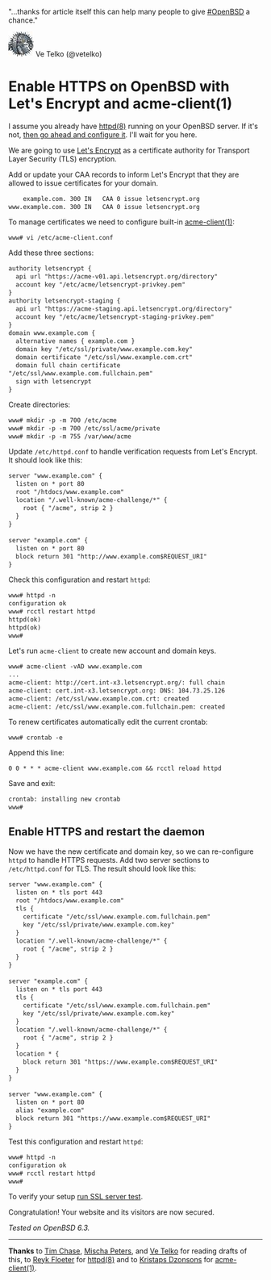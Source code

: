 "...thanks for article itself this can help many people to give <a href="https://twitter.com/hashtag/OpenBSD">#OpenBSD</a> a chance."
<div class="quote"><a href="https://mobile.twitter.com/vetelko/status/985095582174900224">
<img src="/avatars/vetelko.jpeg" class="quote__avatar" title="14 Apr 2018" alt="Ve Telko (@vetelko)"></a>
<span class="quote__name">Ve Telko (@vetelko)</span></div>


# Enable HTTPS on OpenBSD with Let's Encrypt and acme-client(1)

I assume you already have [httpd(8)](https://man.openbsd.org/httpd.8)
running on your OpenBSD server. If it's not, [then go ahead and
configure it](/openbsd/webserver.html). I'll wait for you here.

We are going to use [Let's Encrypt](https://letsencrypt.org) as a
certificate authority for Transport Layer Security (TLS) encryption.

Add or update your CAA records to inform Let's Encrypt that they are
allowed to issue certificates for your domain.

        example.com. 300 IN   CAA 0 issue letsencrypt.org
    www.example.com. 300 IN   CAA 0 issue letsencrypt.org

To manage certificates we need to configure built-in
[acme-client(1)](http://man.openbsd.org/acme-client.1):

    www# vi /etc/acme-client.conf

Add these three sections:

    authority letsencrypt {
      api url "https://acme-v01.api.letsencrypt.org/directory"
      account key "/etc/acme/letsencrypt-privkey.pem"
    }
    authority letsencrypt-staging {
      api url "https://acme-staging.api.letsencrypt.org/directory"
      account key "/etc/acme/letsencrypt-staging-privkey.pem"
    }
    domain www.example.com {
      alternative names { example.com }
      domain key "/etc/ssl/private/www.example.com.key"
      domain certificate "/etc/ssl/www.example.com.crt"
      domain full chain certificate "/etc/ssl/www.example.com.fullchain.pem"
      sign with letsencrypt
    }

Create directories:

    www# mkdir -p -m 700 /etc/acme
    www# mkdir -p -m 700 /etc/ssl/acme/private
    www# mkdir -p -m 755 /var/www/acme

Update `/etc/httpd.conf` to handle verification requests from Let's Encrypt.
It should look like this:

    server "www.example.com" {
      listen on * port 80
      root "/htdocs/www.example.com"
      location "/.well-known/acme-challenge/*" {
        root { "/acme", strip 2 }
      }
    }

    server "example.com" {
      listen on * port 80
      block return 301 "http://www.example.com$REQUEST_URI"
    }

Check this configuration and restart `httpd`:

    www# httpd -n
    configuration ok
    www# rcctl restart httpd
    httpd(ok)
    httpd(ok)
    www#

Let's run `acme-client` to create new account and domain keys.

    www# acme-client -vAD www.example.com
    ...
    acme-client: http://cert.int-x3.letsencrypt.org/: full chain
    acme-client: cert.int-x3.letsencrypt.org: DNS: 104.73.25.126
    acme-client: /etc/ssl/www.example.com.crt: created
    acme-client: /etc/ssl/www.example.com.fullchain.pem: created

To renew certificates automatically edit the current crontab:

    www# crontab -e

Append this line:

    0 0 * * * acme-client www.example.com && rcctl reload httpd

Save and exit:

    crontab: installing new crontab
    www#

## Enable HTTPS and restart the daemon

Now we have the new certificate and domain key, so we can re-configure
`httpd` to handle HTTPS requests. Add two server sections to
`/etc/httpd.conf` for TLS. The result should look like this:

    server "www.example.com" {
      listen on * tls port 443
      root "/htdocs/www.example.com"
      tls {
        certificate "/etc/ssl/www.example.com.fullchain.pem"
        key "/etc/ssl/private/www.example.com.key"
      }
      location "/.well-known/acme-challenge/*" {
        root { "/acme", strip 2 }
      }
    }

    server "example.com" {
      listen on * tls port 443
      tls {
        certificate "/etc/ssl/www.example.com.fullchain.pem"
        key "/etc/ssl/private/www.example.com.key"
      }
      location "/.well-known/acme-challenge/*" {
        root { "/acme", strip 2 }
      }
      location * {
        block return 301 "https://www.example.com$REQUEST_URI"
      }
    }

    server "www.example.com" {
      listen on * port 80
      alias "example.com"
      block return 301 "https://www.example.com$REQUEST_URI"
    }

Test this configuration and restart `httpd`:

    www# httpd -n
    configuration ok
    www# rcctl restart httpd
    www#

To verify your setup [run SSL server test](https://www.ssllabs.com/ssltest/analyze.html).

Congratulation! Your website and its visitors are now secured.

_Tested on OpenBSD 6.3._

---

**Thanks** to [Tim Chase](https://twitter.com/gumnos),
[Mischa Peters](https://twitter.com/mischapeters), and [Ve
Telko](https://twitter.com/vetelko) for reading drafts of this, to [Reyk
Floeter](https://reykfloeter.com/) for [httpd(8)](https://bsd.plumbing)
and to [Kristaps Dzonsons](https://www.divelog.blue/) for
[acme-client(1)](https://kristaps.bsd.lv/acme-client/).
